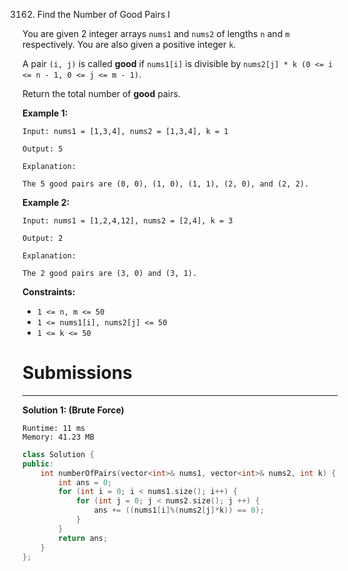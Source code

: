 3162. Find the Number of Good Pairs I

You are given 2 integer arrays `nums1` and `nums2` of lengths `n` and `m` respectively. You are also given a positive integer `k`.

A pair `(i, j)` is called **good** if `nums1[i]` is divisible by `nums2[j] * k (0 <= i <= n - 1, 0 <= j <= m - 1)`.

Return the total number of **good** pairs.

 

**Example 1:**
```
Input: nums1 = [1,3,4], nums2 = [1,3,4], k = 1

Output: 5

Explanation:

The 5 good pairs are (0, 0), (1, 0), (1, 1), (2, 0), and (2, 2).
```

**Example 2:**
```
Input: nums1 = [1,2,4,12], nums2 = [2,4], k = 3

Output: 2

Explanation:

The 2 good pairs are (3, 0) and (3, 1).
```
 

**Constraints:**

* `1 <= n, m <= 50`
* `1 <= nums1[i], nums2[j] <= 50`
* `1 <= k <= 50`

# Submissions
---
**Solution 1: (Brute Force)**
```
Runtime: 11 ms
Memory: 41.23 MB
```
```c++
class Solution {
public:
    int numberOfPairs(vector<int>& nums1, vector<int>& nums2, int k) {
        int ans = 0;
        for (int i = 0; i < nums1.size(); i++) {
            for (int j = 0; j < nums2.size(); j ++) {
                ans += ((nums1[i]%(nums2[j]*k)) == 0);
            }
        }
        return ans;
    }
};
```
